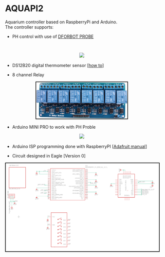 # AQUAPI2

Aquarium controller based on RaspberryPi and Arduino.<br>
The controller supports:<br>

* PH control with use of <a href=https://botland.store/gravity-temperature-sensors/5874-dfrobot-gravity-ph-analog-sensormeter-5903351243513.html>DFORBOT PROBE</a>
<br>
<p  align=center>
<img src="https://cdn2.botland.store/111204-pdt_540/dfrobot-gravity-ph-analog-sensormeter.jpg" height=120h>
</p>


* DS12B20 digital thermometer sensor [<a href="https://www.circuitbasics.com/raspberry-pi-ds18b20-temperature-sensor-tutorial/">how to</a>]

* 8 channel Relay 
<p align=center>
<img src="resources/8chann_relay.jpeg" height=120h, border=2>
</p>

* Arduino MINI PRO to work with PH Proble
<p  align=center>
<img src="https://alselectro.files.wordpress.com/2017/05/arduinopromini000b.jpg", height=120h>
</p>

* Arduino ISP programming done with RaspberryPI [<a href="https://learn.adafruit.com/program-an-avr-or-arduino-using-raspberry-pi-gpio-pins">Adafruit manual</a>]

* Circuit designed in Eagle [Version 0]

<p align=center>
<img src="resources/sch_v0.png", border=2>
</p>